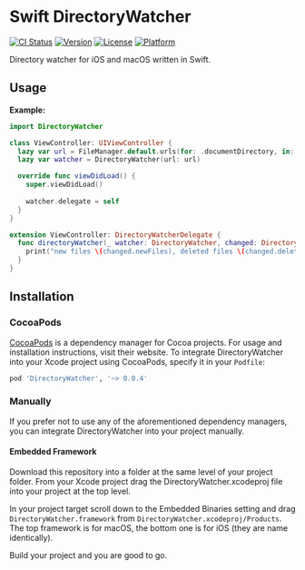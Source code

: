 # Swift DirectoryWatcher

[![CI Status](https://img.shields.io/travis/mirkokiefer/SwiftDirectoryWatcher.svg?style=flat)](https://travis-ci.org/mirkokiefer/SwiftDirectoryWatcher)
[![Version](https://img.shields.io/cocoapods/v/SwiftDirectoryWatcher.svg?style=flat)](https://cocoapods.org/pods/SwiftDirectoryWatcher)
[![License](https://img.shields.io/cocoapods/l/SwiftDirectoryWatcher.svg?style=flat)](https://cocoapods.org/pods/SwiftDirectoryWatcher)
[![Platform](https://img.shields.io/cocoapods/p/SwiftDirectoryWatcher.svg?style=flat)](https://cocoapods.org/pods/SwiftDirectoryWatcher)

Directory watcher for iOS and macOS written in Swift.

## Usage

**Example:**

```swift
import DirectoryWatcher

class ViewController: UIViewController {
  lazy var url = FileManager.default.urls(for: .documentDirectory, in: .userDomainMask).first!
  lazy var watcher = DirectoryWatcher(url: url)

  override func viewDidLoad() {
    super.viewDidLoad()
    
    watcher.delegate = self
  }
}

extension ViewController: DirectoryWatcherDelegate {
  func directoryWatcher(_ watcher: DirectoryWatcher, changed: DirectoryChangeSet) {
    print("new files \(changed.newFiles), deleted files \(changed.deletedFiles)")
  }
}
```

## Installation

### CocoaPods

[CocoaPods](https://cocoapods.org) is a dependency manager for Cocoa projects. For usage and installation instructions, visit their website. To integrate DirectoryWatcher into your Xcode project using CocoaPods, specify it in your `Podfile`:

```ruby
pod 'DirectoryWatcher', '~> 0.0.4'
```

### Manually

If you prefer not to use any of the aforementioned dependency managers, you can integrate DirectoryWatcher into your project manually.

#### Embedded Framework

Download this repository into a folder at the same level of your project folder.
From your Xcode project drag the DirectoryWatcher.xcodeproj file into your project at the top level.

In your project target scroll down to the Embedded Binaries setting and drag `DirectoryWatcher.framework` from `DirectoryWatcher.xcodeproj/Products`. The top framework is for macOS, the bottom one is for iOS (they are name identically).

Build your project and you are good to go.
